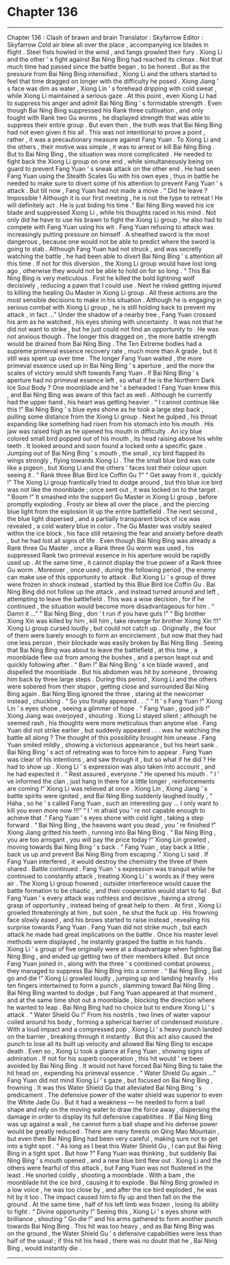 
# Chapter 136


---

Chapter 136 : Clash of brawn and brain
Translator :
Skyfarrow
Editor :
Skyfarrow
Cold air blew all over the place , accompanying ice blades in flight . Steel fists howled in the wind , and fangs growled their fury .
Xiong Li and the other ’ s fight against Bai Ning Bing had reached its climax .
Not that much time had passed since the battle began , to be honest . But as the pressure from Bai Ning Bing intensified , Xiong Li and the others started to feel that time dragged on longer with the difficulty he posed .
Xiong Jiang ’ s face was dim as water , Xiong Lin ’ s forehead dripping with cold sweat , while Xiong Li maintained a serious gaze .
At this point , even Xiong Li had to suppress his anger and admit Bai Ning Bing ’ s formidable strength . Even though Bai Ning Bing suppressed his Rank three cultivation , and only fought with Rank two Gu worms , he displayed strength that was able to suppress their entire group .
But even then , the truth was that Bai Ning Bing had not even given it his all . This was not intentional to prove a point , rather , it was a precautionary measure against Fang Yuan .
To Xiong Li and the others , their motive was simple , it was to arrest or kill Bai Ning Bing .
But to Bai Ning Bing , the situation was more complicated .
He needed to fight back the Xiong Li group on one end , while simultaneously being on guard to prevent Fang Yuan ’ s sneak attack on the other end .
He had seen Fang Yuan using the Stealth Scales Gu with his own eyes , thus in battle he needed to make sure to divert some of his attention to prevent Fang Yuan ’ s attack .
But till now , Fang Yuan had not made a move .
“ Did he leave ? Impossible ! Although it is our first meeting , he is not the type to retreat ! He will definitely act . He is just biding his time .” Bai Ning Bing waved his ice blade and suppressed Xiong Li , while his thoughts raced in his mind .
Not only did he have to use his brawn to fight the Xiong Li group , he also had to compete with Fang Yuan using his wit .
Fang Yuan refusing to attack was increasingly putting pressure on himself . A sheathed sword is the most dangerous , because one would not be able to predict where the sword is going to stab .
Although Fang Yuan had not struck , and was secretly watching the battle , he had been able to divert Bai Ning Bing ’ s attention all this time . If not for this diversion , the Xiong Li group would have lost long ago , otherwise they would not be able to hold on for so long .
“ This Bai Ning Bing is very meticulous . First he killed the bold lightning wolf decisively , reducing a pawn that I could use . Next he risked getting injured to killing the healing Gu Master in Xiong Li group . All these actions are the most sensible decisions to make in his situation . Although he is engaging in serious combat with Xiong Li group , he is still holding back to prevent my attack , in fact …”
Under the shadow of a nearby tree , Fang Yuan crossed his arm as he watched , his eyes shining with uncertainty .
It was not that he did not want to strike , but he just could not find an opportunity to .
He was not anxious though .
The longer this dragged on , the more battle strength would be drained from Bai Ning Bing . The Ten Extreme bodies had a supreme primeval essence recovery rate , much more than A grade , but it still was spent up over time .
The longer Fang Yuan waited , the more primeval essence used up in Bai Ning Bing ’ s aperture , and the more the scales of victory would shift towards Fang Yuan .
If Bai Ning Bing ’ s aperture had no primeval essence left , so what if he is the Northern Dark Ice Soul Body ? One moonblade and he ’ s beheaded !
Fang Yuan knew this , and Bai Ning Bing was aware of this fact as well .
Although he currently had the upper hand , his heart was getting heavier .
“ I cannot continue like this !” Bai Ning Bing ’ s blue eyes shone as he took a large step back , pulling some distance from the Xiong Li group .
Next he gulped , his throat expanding like something had risen from his stomach into his mouth .
His jaw was raised high as he opened his mouth in difficulty .
An icy blue colored small bird popped out of his mouth , its head raising above his white teeth . It looked around and soon found a locked onto a specific gaze .
Jumping out of Bai Ning Bing ’ s mouth , the small , icy bird flapped its wings strongly , flying towards Xiong Li .
The the small blue bird was cute like a pigeon , but Xiong Li and the others ’ faces lost their colour upon seeing it .
“ Rank three Blue Bird Ice Coffin Gu ?”
“ Get away from it , quickly !”
The Xiong Li group frantically tried to dodge around , but this blue ice bird was not like the moonblade ; once sent out , it was locked on to the target .
“ Boom !”
It smashed into the support Gu Master in Xiong Li group , before promptly exploding .
Frosty air blew all over the place , and the piercing blue light from the explosion lit up the entire battlefield .
The next second , the blue light dispersed , and a partially transparent block of ice was revealed , a cold watery blue in color .
The Gu Master was visibly sealed within the ice block , his face still retaining the fear and anxiety before death , but he had lost all signs of life .
Even though Bai Ning Bing was already a Rank three Gu Master , once a Rank three Gu worm was used , his suppressed Rank two primeval essence in his aperture would be rapidly used up . At the same time , it cannot display the true power of a Rank three Gu worm . Moreover , once used , during the following period , the enemy can make use of this opportunity to attack .
But Xiong Li ’ s group of three were frozen in shock instead , startled by this Blue Bird Ice Coffin Gu .
Bai Ning Bing did not follow up the attack , and instead turned around and left , attempting to leave the battlefield .
This was a wise decision , for if he continued , the situation would become more disadvantageous for him .
“ Damn it …”
“ Bai Ning Bing , don ’ t run if you have guts !”
“ Big brother Xiong Xin was killed by him , kill him , take revenge for brother Xiong Xin !!!”
Xiong Li group cursed loudly , but could not catch up .
Originally , the four of them were barely enough to form an encirclement , but now that they had one less person , their blockade was easily broken by Bai Ning Bing .
Seeing that Bai Ning Bing was about to leave the battlefield , at this time , a moonblade flew out from among the bushes , and a person leapt out and quickly following after .
“ Bam !”
Bai Ning Bing ’ s ice blade waved , and dispelled the moonblade . But his abdomen was hit by someone , throwing him back by three large steps .
During this period , Xiong Li and the others were sobered from their stupor , getting close and surrounded Bai Ning Bing again .
Bai Ning Bing ignored the three , staring at the newcomer instead , chuckling .
“ So you finally appeared . . .”
“ It ’ s Fang Yuan !” Xiong Lin ’ s eyes shone , seeing a glimmer of hope .
“ Fang Yuan , good job !” Xiong Jiang was overjoyed , shouting .
Xiong Li stayed silent ; although he seemed rash , his thoughts were more meticulous than anyone else . Fang Yuan did not strike earlier , but suddenly appeared . . . was he watching the battle all along ? The thought of this possibility brought him unease .
Fang Yuan smiled mildly , showing a victorious appearance , but his heart sank . Bai Ning Bing ’ s act of retreating was to force him to appear . Fang Yuan was clear of his intentions , and saw through it , but so what if he did ? He had to show up .
Xiong Li ’ s expression was also taken into account , and he had expected it .
“ Rest assured , everyone .” He opened his mouth . “ I ’ ve informed the clan , just hang in there for a little longer , reinforcements are coming !”
Xiong Li was relieved at once .
Xiong Lin , Xiong Jiang ’ s battle spirits were ignited , and Bai Ning Bing suddenly laughed loudly , “ Haha , so he ’ s called Fang Yuan , such an interesting guy … I only want to kill you even more now !!!”
“ I ’ m afraid you ’ re not capable enough to achieve that .” Fang Yuan ’ s eyes shone with cold light , taking a step forward .
“ Bai Ning Bing , the heavens want you dead , you ’ re finished !” Xiong Jiang gritted his teeth , running into Bai Ning Bing .
“ Bai Ning Bing , you are too arrogant , you will pay the price today !” Xiong Lin growled , moving towards Bai Ning Bing ’ s back .
“ Fang Yuan , stay back a little , back us up and prevent Bai Ning Bing from escaping .” Xiong Li said .
If Fang Yuan interfered , it would destroy the chemistry the three of them shared .
Battle continued .
Fang Yuan ’ s expression was tranquil while he continued to constantly attack , treating Xiong Li ’ s words as if they were air .
The Xiong Li group frowned ; outsider interference would cause the battle formation to be chaotic , and their cooperation would start to fail . But Fang Yuan ’ s every attack was ruthless and decisive , having a strong grasp of opportunity , instead being of great help to them .
At first , Xiong Li growled threateningly at him , but soon , he shut the fuck up . His frowning face slowly eased , and his brows started to raise instead , revealing his surprise towards Fang Yuan .
Fang Yuan did not strike much , but each attack he made had great implications on the battle . Once his master level methods were displayed , he instantly grasped the battle in his hands .
Xiong Li ’ s group of five originally were at a disadvantage when fighting Bai Ning Bing , and ended up getting two of their members killed . But once Fang Yuan joined in , along with the three ’ s combined combat prowess , they managed to suppress Bai Ning Bing into a corner .
“ Bai Ning Bing , just go and die !”
Xiong Li growled loudly , jumping up and landing heavily . His ten fingers intertwined to form a punch , slamming toward Bai Ning Bing .
Bai Ning Bing wanted to dodge , but Fang Yuan appeared at that moment , and at the same time shot out a moonblade , blocking the direction where he wanted to leap .
Bai Ning Bing had no choice but to endure Xiong Li ’ s attack .
“ Water Shield Gu !”
From his nostrils , two lines of water vapour coiled around his body , forming a spherical barrier of condensed moisture .
With a loud impact and a compressed pop , Xiong Li ’ s heavy punch landed on the barrier , breaking through it instantly .
But this act also caused the punch to lose all its built up velocity and allowed Bai Ning Bing to escape death .
Even so , Xiong Li took a glance at Fang Yuan , showing signs of admiration . If not for his superb cooperation , this hit would ’ ve been avoided by Bai Ning Bing . It would not have forced Bai Ning Bing to take the hit head on , expending his primeval essence .
“ Water Shield Gu again …”
Fang Yuan did not mind Xiong Li ’ s gaze , but focused on Bai Ning Bing , frowning .
It was this Water Shield Gu that alleviated Bai Ning Bing ’ s predicament . The defensive power of the water shield was superior to even the White Jade Gu .
But it had a weakness — he needed to form a ball shape and rely on the moving water to draw the force away , dispersing the damage in order to display its full defensive capabilities .
If Bai Ning Bing was up against a wall , he cannot form a ball shape and his defense power would be greatly reduced .
There are many forests on Qing Mao Mountain , but even then Bai Ning Bing had been very careful , making sure not to get into a tight spot .
“ As long as I beat this Water Shield Gu , I can put Bai Ning Bing in a tight spot . But how ?” Fang Yuan was thinking , but suddenly Bai Ning Bing ’ s mouth opened , and a new blue bird flew out .
Xiong Li and the others were fearful of this attack , but Fang Yuan was not flustered in the least .
He snorted coldly , shooting a moonblade .
With a bam , the moonblade hit the ice bird , causing it to explode .
Bai Ning Bing growled in a low voice , he was too close by , and after the ice bird exploded , he was hit by it too .
The impact caused him to fly up and then fall on the the ground . At the same time , half of his left limb was frozen , losing its ability to fight .
“ Divine opportunity !” Seeing this , Xiong Li ’ s eyes shone with brilliance , shouting “ Go die !” and his arms gathered to form another punch towards Bai Ning Bing .
This hit was too heavy , and as Bai Ning Bing was on the ground , the Water Shield Gu ’ s defensive capabilities were less than half of the usual ; if this hit his head , there was no doubt that he , Bai Ning Bing , would instantly die .

---

